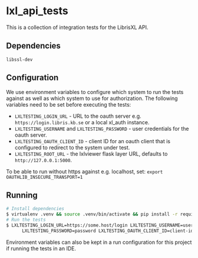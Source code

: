 # lxl_api_tests

This is a collection of integration tests for the LibrisXL API.

## Dependencies

`libssl-dev`

## Configuration

We use environment variables to configure which system to run the tests against as well as which system to use for 
authorization. The following variables need to be set before executing the tests:

- `LXLTESTING_LOGIN_URL` - URL to the oauth server e.g. `https://login.libris.kb.se` or a local xl_auth instance.
- `LXLTESTING_USERNAME` and `LXLTESTING_PASSWORD` - user credentials for the oauth server.
- `LXLTESTING_OAUTH_CLIENT_ID` - client ID for an oauth client that is configured to redirect to the system under test.
- `LXLTESTING_ROOT_URL` - the lxlviewer flask layer URL, defaults to `http://127.0.0.1:5000`.

To be able to run without https against e.g. localhost, set:
`export OAUTHLIB_INSECURE_TRANSPORT=1`

## Running

```bash
# Install dependencies
$ virtualenv .venv && source .venv/bin/activate && pip install -r requirements.txt
# Run the tests
$ LXLTESTING_LOGIN_URL=https://some.host/login LXLTESTING_USERNAME=username \
      LXLTESTING_PASSWORD=password LXLTESTING_OAUTH_CLIENT_ID=client-id pytest
```

Environment variables can also be kept in a run configuration for this project if running the tests in an IDE.

